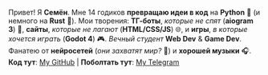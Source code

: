 Привет! Я **Семён**. Мне 14 годиков **превращаю идеи в код** на **Python** 🐍 (и немного на **Rust** 🦀).
Мои творения: **ТГ-боты**, *которые не спят* (**aiogram 3**) 🤖, **сайты**, *которые не лагают* (**HTML/CSS/JS**) 🌐, и **игры**, *в которые хочется играть* (**Godot 4**) 🎮.
*Вечный студент* **Web Dev** & **Game Dev**.
Фанатею от **нейросетей** (*они захватят мир?* 🤔) и **хорошей музыки** 🎧.
**Код тут**: [My GitHub](https://github.com/Korsany) | **Поболтать тут**: [My Telegram](https://t.me/korsany)
